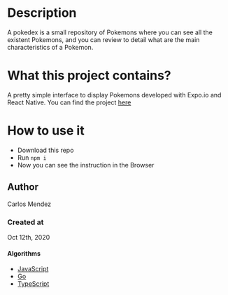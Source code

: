 # Description

A pokedex is a small repository of Pokemons where you can see all the existent Pokemons, and you can review to detail what are the main characteristics of a Pokemon.

# What this project contains? 

A pretty simple interface to display Pokemons developed with Expo.io and React Native. You can find the project [here](https://expo.io/@cjairm/projects/pokedex-project)

# How to use it

-   Download this repo
-   Run `npm i`
-   Now you can see the instruction in the Browser

## Author

Carlos Mendez

### Created at

Oct 12th, 2020

#### Algorithms

-   [JavaScript](https://github.com/cjairm/javascript/tree/master/Algorithms-JS)
-   [Go](https://github.com/cjairm/go/tree/master/Algorithms-Go)
-   [TypeScript](https://github.com/cjairm/typescript/tree/master/Algorithms-TS)
